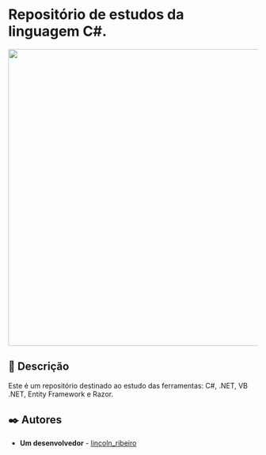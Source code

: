 # Repositório de estudos da linguagem C#.

<img src="https://user-images.githubusercontent.com/93271677/206547033-2746d126-b480-4718-b370-f1f2f5293c80.png" width="600px"></img>

## 🚀 Descrição

Este é um repositório destinado ao estudo das ferramentas: C#, .NET, VB .NET, Entity Framework e Razor.

## ✒️ Autores

* **Um desenvolvedor** - [lincoln_ribeiro](https://github.com/LincolnRp)


